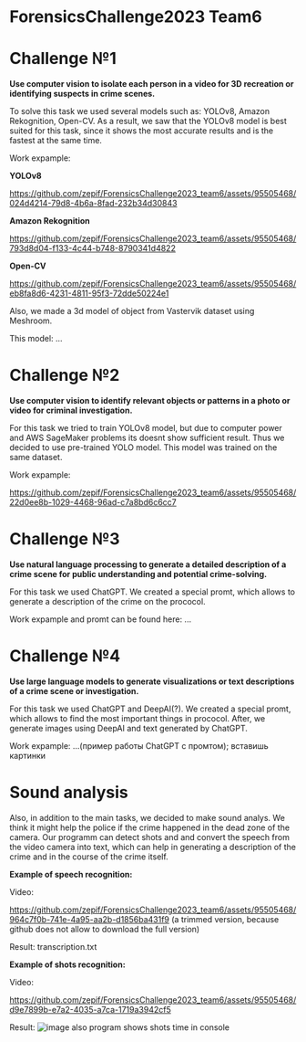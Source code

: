 # ForensicsChallenge2023 Team6

# Challenge №1
**Use computer vision to isolate each person in a video for 3D recreation or identifying
suspects in crime scenes.**

To solve this task we used several models such as: YOLOv8, Amazon Rekognition, Open-CV. As a result, we saw that the YOLOv8 model is best suited for this task, since it shows the most accurate results and is the fastest at the same time.

Work expample:

**YOLOv8**

https://github.com/zepif/ForensicsChallenge2023_team6/assets/95505468/024d4214-79d8-4b6a-8fad-232b34d30843

**Amazon Rekognition**

https://github.com/zepif/ForensicsChallenge2023_team6/assets/95505468/793d8d04-f133-4c44-b748-8790341d4822

**Open-CV**

https://github.com/zepif/ForensicsChallenge2023_team6/assets/95505468/eb8fa8d6-4231-4811-95f3-72dde50224e1


Also, we made a 3d model of object from Vastervik dataset using Meshroom.

This model: ...


# Challenge №2
**Use computer vision to identify relevant objects or patterns in a photo or video for
criminal investigation.**

For this task we tried to train YOLOv8 model, but due to computer power and AWS SageMaker problems its doesnt show sufficient result. Thus we decided to use pre-trained YOLO model. This model was trained on the same dataset.

Work expample:

https://github.com/zepif/ForensicsChallenge2023_team6/assets/95505468/22d0ee8b-1029-4468-96ad-c7a8bd6c6cc7

# Challenge №3
**Use natural language processing to generate a detailed description of a crime scene
for public understanding and potential crime-solving.**

For this task we used ChatGPT. We created a special promt, which allows to generate a description of the crime on the prococol.

Work expample and promt can be found here: ...

# Challenge №4
**Use large language models to generate visualizations or text descriptions of a crime
scene or investigation.**

For this task we used ChatGPT and DeepAI(?). We created a special promt, which allows to find the most important things in prococol. After, we generate images using DeepAI and text generated by ChatGPT.

Work expample: ...(пример работы ChatGPT с промтом); вставишь картинки

# Sound analysis

Also, in addition to the main tasks, we decided to make sound analys. We think it might help the police if the crime happened in the dead zone of the camera. Our programm can detect shots and and convert the speech from the video camera into text, which can help in generating a description of the crime and in the course of the crime itself.

**Example of speech recognition:**

Video:

https://github.com/zepif/ForensicsChallenge2023_team6/assets/95505468/964c7f0b-741e-4a95-aa2b-d1856ba431f9
(a trimmed version, because github does not allow to download the full version)

Result: transcription.txt

**Example of shots recognition:**

Video:

https://github.com/zepif/ForensicsChallenge2023_team6/assets/95505468/d9e7899b-e7a2-4035-a7ca-1719a3942cf5

Result:
![image](https://github.com/zepif/ForensicsChallenge2023_team6/assets/95505468/38a5fc5d-494c-40af-81b3-3b1c6ac412a1)
also program shows shots time in console


